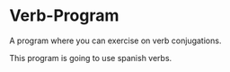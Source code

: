 # Verb-Program
A program where you can exercise on verb conjugations.

This program is going to use spanish verbs.
